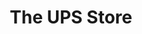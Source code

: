 ---
title: "The UPS Store"
url: /scottsdale/the-ups-store-north-scottsdale-road-3/
shop: copyshop
---